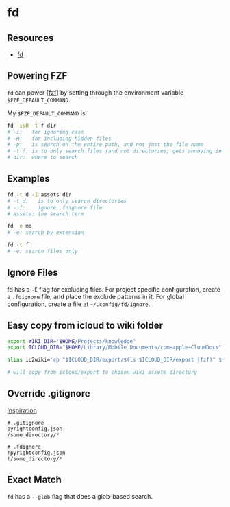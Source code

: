 fd
===

Resources
---
- [fd](https://github.com/sharkdp/fd)

Powering FZF
---

`fd` can power [[fzf]] by setting through the environment variable
`$FZF_DEFAULT_COMMAND`.

My `$FZF_DEFAULT_COMMAND` is:

```bash
fd -ipH -t f dir
# -i:   for ignoring case
# -H:   for including hidden files
# -p:   is search on the entire path, and not just the file name
# -t f: is to only search files (and not directories; gets annoying in Vim)
# dir:  where to search
```

Examples
---

```bash
fd -t d -I assets dir
# -t d:   is to only search directories
# - I:    ignore .fdignore file
# assets: the search term
```

```bash
fd -e md
# -e: search by extension
```

```bash
fd -t f
# -e: search files only
```

Ignore Files
---

fd has a `-E` flag for excluding files. For project specific configuration,
create a `.fdignore` file, and place the exclude patterns in it. For global
configuration, create a file at `~/.config/fd/ignore`.

Easy copy from icloud to wiki folder
---

```bash
export WIKI_DIR="$HOME/Projects/knowledge"
export ICLOUD_DIR="$HOME/Library/Mobile Documents/com~apple~CloudDocs"

alias ic2wiki='cp "$ICLOUD_DIR/export/$(ls $ICLOUD_DIR/export |fzf)" $(fd -t d -I assets '$WIKI_DIR' | fzf)'

# will copy from icloud/export to chosen wiki assets directory
```

Override .gitignore
---

[
Inspiration](https://github.com/sharkdp/fd/issues/502)

```
# .gitignore
pyrightconfig.json
/some_directory/*

# .fdignore
!pyrightconfig.json
!/some_directory/*
```

Exact Match
---

`fd` has a `--glob` flag that does a glob-based search.

[//begin]: # "Autogenerated link references for markdown compatibility"
[fzf]: fzf.md "fzf"
[//end]: # "Autogenerated link references"
